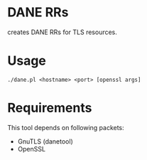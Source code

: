 # DANE RRs

creates DANE RRs for TLS resources.

# Usage

    ./dane.pl <hostname> <port> [openssl args]

# Requirements

This tool depends on following packets:
* GnuTLS (danetool)
* OpenSSL
